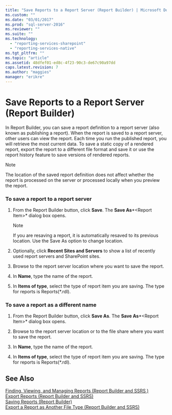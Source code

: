 ```yaml
---
title: "Save Reports to a Report Server (Report Builder) | Microsoft Docs"
ms.custom: ""
ms.date: "03/01/2017"
ms.prod: "sql-server-2016"
ms.reviewer: ""
ms.suite: ""
ms.technology: 
  - "reporting-services-sharepoint"
  - "reporting-services-native"
ms.tgt_pltfrm: ""
ms.topic: "article"
ms.assetid: 48dfef01-ed8c-4f23-90c3-de67c90a97dd
caps.latest.revision: 7
ms.author: "maggies"
manager: "erikre"
---
```

# Save Reports to a Report Server (Report Builder)
  In Report Builder, you can save a report definition to a report server (also known as publishing a report). When the report is saved to a report server, other users can view the report. Each time you run the published report, you will retrieve the most current data. To save a static copy of a rendered report, export the report to a different file format and save it or use the report history feature to save versions of rendered reports.  
  
> [!NOTE]  
>  The location of the saved report definition does not affect whether the report is processed on the server or processed locally when you preview the report.  
  
### To save a report to a report server  
  
1.  From the Report Builder button, click **Save**. The **Save As***\<Report Item>* dialog box opens.  
  
    > [!NOTE]  
    >  If you are resaving a report, it is automatically resaved to its previous location. Use the Save As option to change location.  
  
2.  Optionally, click **Recent Sites and Servers** to show a list of recently used report servers and SharePoint sites.  
  
3.  Browse to the report server location where you want to save the report.  
  
4.  In **Name**, type the name of the report.  
  
5.  In **Items of type**, select the type of report item you are saving. The type for reports is Reports(*.rdl).  
  
### To save a report as a different name  
  
1.  From the Report Builder button, click **Save As**. The **Save As***\<Report Item>* dialog box opens.  
  
2.  Browse to the report server location or to the file share where you want to save the report.  
  
3.  In **Name**, type the name of the report.  
  
4.  In **Items of type**, select the type of report item you are saving. The type for reports is Reports(*.rdl).  
  
## See Also  
 [Finding, Viewing, and Managing Reports &#40;Report Builder and SSRS &#41;](../../reporting-services/report-builder/finding-viewing-and-managing-reports-report-builder-and-ssrs.md)   
 [Export Reports &#40;Report Builder and SSRS&#41;](../../reporting-services/report-builder/export-reports-report-builder-and-ssrs.md)   
 [Saving Reports &#40;Report Builder&#41;](../../reporting-services/report-builder/saving-reports-report-builder.md)   
 [Export a Report as Another File Type &#40;Report Builder and SSRS&#41;](http://msdn.microsoft.com/library/b577568b-ecbd-44c3-be88-31dab6fc38a2)  
  
  